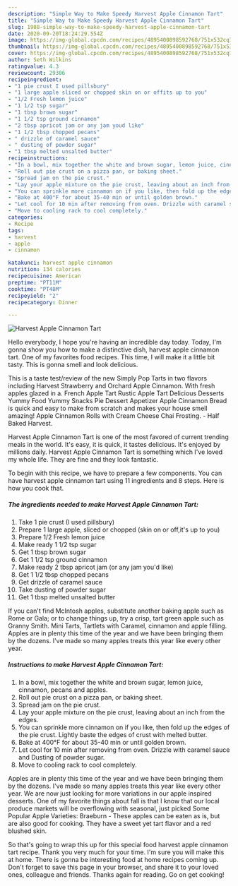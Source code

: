 ```yaml
---
description: "Simple Way to Make Speedy Harvest Apple Cinnamon Tart"
title: "Simple Way to Make Speedy Harvest Apple Cinnamon Tart"
slug: 1988-simple-way-to-make-speedy-harvest-apple-cinnamon-tart
date: 2020-09-20T18:24:29.554Z
image: https://img-global.cpcdn.com/recipes/4895400898592768/751x532cq70/harvest-apple-cinnamon-tart-recipe-main-photo.jpg
thumbnail: https://img-global.cpcdn.com/recipes/4895400898592768/751x532cq70/harvest-apple-cinnamon-tart-recipe-main-photo.jpg
cover: https://img-global.cpcdn.com/recipes/4895400898592768/751x532cq70/harvest-apple-cinnamon-tart-recipe-main-photo.jpg
author: Seth Wilkins
ratingvalue: 4.3
reviewcount: 29306
recipeingredient:
- "1 pie crust I used pillsbury"
- "1 large apple sliced or chopped skin on or offits up to you"
- "1/2 Fresh lemon juice"
- "1 1/2 tsp sugar"
- "1 tbsp brown sugar"
- "1 1/2 tsp ground cinnamon"
- "2 tbsp apricot jam or any jam youd like"
- "1 1/2 tbsp chopped pecans"
- " drizzle of caramel sauce"
- " dusting of powder sugar"
- "1 tbsp melted unsalted butter"
recipeinstructions:
- "In a bowl, mix together the white and brown sugar, lemon juice, cinnamon, pecans and apples."
- "Roll out pie crust on a pizza pan, or baking sheet."
- "Spread jam on the pie crust."
- "Lay your apple mixture on the pie crust, leaving about an inch from the edges."
- "You can sprinkle more cinnamon on if you like, then fold up the edges of the pie crust. Lightly baste the edges of crust with melted butter."
- "Bake at 400°F for about 35-40 min or until golden brown."
- "Let cool for 10 min after removing from oven. Drizzle with caramel sauce and Dusting of powder sugar."
- "Move to cooling rack to cool completely."
categories:
- Recipe
tags:
- harvest
- apple
- cinnamon

katakunci: harvest apple cinnamon 
nutrition: 134 calories
recipecuisine: American
preptime: "PT11M"
cooktime: "PT48M"
recipeyield: "2"
recipecategory: Dinner

---
```



![Harvest Apple Cinnamon Tart](https://img-global.cpcdn.com/recipes/4895400898592768/751x532cq70/harvest-apple-cinnamon-tart-recipe-main-photo.jpg)

Hello everybody, I hope you're having an incredible day today. Today, I'm gonna show you how to make a distinctive dish, harvest apple cinnamon tart. One of my favorites food recipes. This time, I will make it a little bit tasty. This is gonna smell and look delicious.

This is a taste test/review of the new Simply Pop Tarts in two flavors including Harvest Strawberry and Orchard Apple Cinnamon. With fresh apples glazed in a. French Apple Tart Rustic Apple Tart Delicious Desserts Yummy Food Yummy Snacks Pie Dessert Appetizer Apple Cinnamon Bread is quick and easy to make from scratch and makes your house smell amazing! Apple Cinnamon Rolls with Cream Cheese Chai Frosting. - Half Baked Harvest.

Harvest Apple Cinnamon Tart is one of the most favored of current trending meals in the world. It's easy, it is quick, it tastes delicious. It's enjoyed by millions daily. Harvest Apple Cinnamon Tart is something which I've loved my whole life. They are fine and they look fantastic.


To begin with this recipe, we have to prepare a few components. You can have harvest apple cinnamon tart using 11 ingredients and 8 steps. Here is how you cook that.

<!--inarticleads1-->

##### The ingredients needed to make Harvest Apple Cinnamon Tart:

1. Take 1 pie crust (I used pillsbury)
1. Prepare 1 large apple, sliced or chopped (skin on or off,it&#39;s up to you)
1. Prepare 1/2 Fresh lemon juice
1. Make ready 1 1/2 tsp sugar
1. Get 1 tbsp brown sugar
1. Get 1 1/2 tsp ground cinnamon
1. Make ready 2 tbsp apricot jam (or any jam you&#39;d like)
1. Get 1 1/2 tbsp chopped pecans
1. Get  drizzle of caramel sauce
1. Take  dusting of powder sugar
1. Get 1 tbsp melted unsalted butter


If you can&#39;t find McIntosh apples, substitute another baking apple such as Rome or Gala; or to change things up, try a crisp, tart green apple such as Granny Smith. Mini Tarts, Tartlets with Caramel, cinnamon and apple filling. Apples are in plenty this time of the year and we have been bringing them by the dozens. I&#39;ve made so many apples treats this year like every other year. 

<!--inarticleads2-->

##### Instructions to make Harvest Apple Cinnamon Tart:

1. In a bowl, mix together the white and brown sugar, lemon juice, cinnamon, pecans and apples.
1. Roll out pie crust on a pizza pan, or baking sheet.
1. Spread jam on the pie crust.
1. Lay your apple mixture on the pie crust, leaving about an inch from the edges.
1. You can sprinkle more cinnamon on if you like, then fold up the edges of the pie crust. Lightly baste the edges of crust with melted butter.
1. Bake at 400°F for about 35-40 min or until golden brown.
1. Let cool for 10 min after removing from oven. Drizzle with caramel sauce and Dusting of powder sugar.
1. Move to cooling rack to cool completely.


Apples are in plenty this time of the year and we have been bringing them by the dozens. I&#39;ve made so many apples treats this year like every other year. We are now just looking for more variations in our apple inspired desserts. One of my favorite things about fall is that I know that our local produce markets will be overflowing with seasonal, just picked Some Popular Apple Varieties: Braeburn - These apples can be eaten as is, but are also good for cooking. They have a sweet yet tart flavor and a red blushed skin. 

So that's going to wrap this up for this special food harvest apple cinnamon tart recipe. Thank you very much for your time. I'm sure you will make this at home. There is gonna be interesting food at home recipes coming up. Don't forget to save this page in your browser, and share it to your loved ones, colleague and friends. Thanks again for reading. Go on get cooking!
